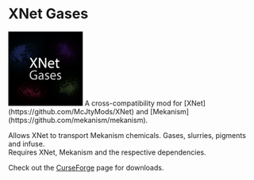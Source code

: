 # XNet Gases
<img src="src/main/resources/xnetgases.png" width="150px" height="150px">
A cross-compatibility mod for [XNet](https://github.com/McJtyMods/XNet) and [Mekanism](https://github.com/mekanism/mekanism).

Allows XNet to transport Mekanism chemicals. Gases, slurries, pigments and infuse.  
Requires XNet, Mekanism and the respective dependencies.

Check out the [CurseForge](https://www.curseforge.com/minecraft/mc-mods/xnet-gases) page for downloads.
